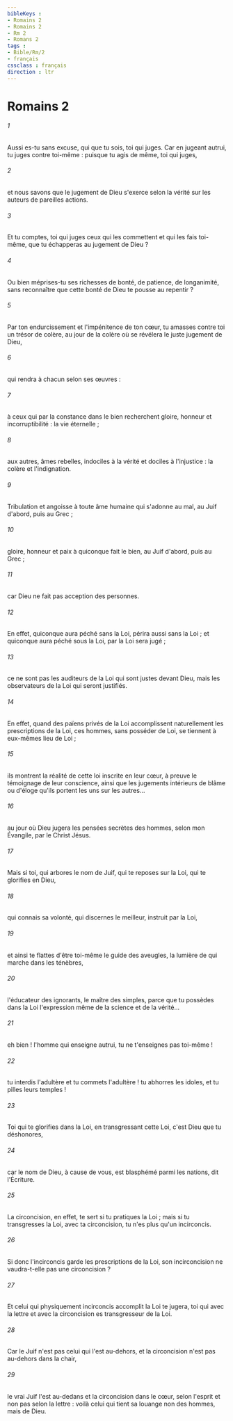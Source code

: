 ```yaml
---
bibleKeys : 
- Romains 2
- Romains 2
- Rm 2
- Romans 2
tags : 
- Bible/Rm/2
- français
cssclass : français
direction : ltr
---
```


# Romains 2

###### 1
Aussi es-tu sans excuse, qui que tu sois, toi qui juges. Car en jugeant autrui, tu juges contre toi-même : puisque tu agis de même, toi qui juges, 
###### 2
et nous savons que le jugement de Dieu s'exerce selon la vérité sur les auteurs de pareilles actions. 
###### 3
Et tu comptes, toi qui juges ceux qui les commettent et qui les fais toi-même, que tu échapperas au jugement de Dieu ? 
###### 4
Ou bien méprises-tu ses richesses de bonté, de patience, de longanimité, sans reconnaître que cette bonté de Dieu te pousse au repentir ? 
###### 5
Par ton endurcissement et l'impénitence de ton cœur, tu amasses contre toi un trésor de colère, au jour de la colère où se révélera le juste jugement de Dieu, 
###### 6
qui rendra à chacun selon ses œuvres : 
###### 7
à ceux qui par la constance dans le bien recherchent gloire, honneur et incorruptibilité : la vie éternelle ; 
###### 8
aux autres, âmes rebelles, indociles à la vérité et dociles à l'injustice : la colère et l'indignation. 
###### 9
Tribulation et angoisse à toute âme humaine qui s'adonne au mal, au Juif d'abord, puis au Grec ; 
###### 10
gloire, honneur et paix à quiconque fait le bien, au Juif d'abord, puis au Grec ; 
###### 11
car Dieu ne fait pas acception des personnes. 
###### 12
En effet, quiconque aura péché sans la Loi, périra aussi sans la Loi ; et quiconque aura péché sous la Loi, par la Loi sera jugé ; 
###### 13
ce ne sont pas les auditeurs de la Loi qui sont justes devant Dieu, mais les observateurs de la Loi qui seront justifiés. 
###### 14
En effet, quand des païens privés de la Loi accomplissent naturellement les prescriptions de la Loi, ces hommes, sans posséder de Loi, se tiennent à eux-mêmes lieu de Loi ; 
###### 15
ils montrent la réalité de cette loi inscrite en leur cœur, à preuve le témoignage de leur conscience, ainsi que les jugements intérieurs de blâme ou d'éloge qu'ils portent les uns sur les autres... 
###### 16
au jour où Dieu jugera les pensées secrètes des hommes, selon mon Évangile, par le Christ Jésus. 
###### 17
Mais si toi, qui arbores le nom de Juif, qui te reposes sur la Loi, qui te glorifies en Dieu, 
###### 18
qui connais sa volonté, qui discernes le meilleur, instruit par la Loi, 
###### 19
et ainsi te flattes d'être toi-même le guide des aveugles, la lumière de qui marche dans les ténèbres, 
###### 20
l'éducateur des ignorants, le maître des simples, parce que tu possèdes dans la Loi l'expression même de la science et de la vérité... 
###### 21
eh bien ! l'homme qui enseigne autrui, tu ne t'enseignes pas toi-même ! 
###### 22
tu interdis l'adultère et tu commets l'adultère ! tu abhorres les idoles, et tu pilles leurs temples ! 
###### 23
Toi qui te glorifies dans la Loi, en transgressant cette Loi, c'est Dieu que tu déshonores, 
###### 24
car le nom de Dieu, à cause de vous, est blasphémé parmi les nations, dit l'Écriture. 
###### 25
La circoncision, en effet, te sert si tu pratiques la Loi ; mais si tu transgresses la Loi, avec ta circoncision, tu n'es plus qu'un incirconcis. 
###### 26
Si donc l'incirconcis garde les prescriptions de la Loi, son incirconcision ne vaudra-t-elle pas une circoncision ? 
###### 27
Et celui qui physiquement incirconcis accomplit la Loi te jugera, toi qui avec la lettre et avec la circoncision es transgresseur de la Loi. 
###### 28
Car le Juif n'est pas celui qui l'est au-dehors, et la circoncision n'est pas au-dehors dans la chair, 
###### 29
le vrai Juif l'est au-dedans et la circoncision dans le cœur, selon l'esprit et non pas selon la lettre : voilà celui qui tient sa louange non des hommes, mais de Dieu. 
